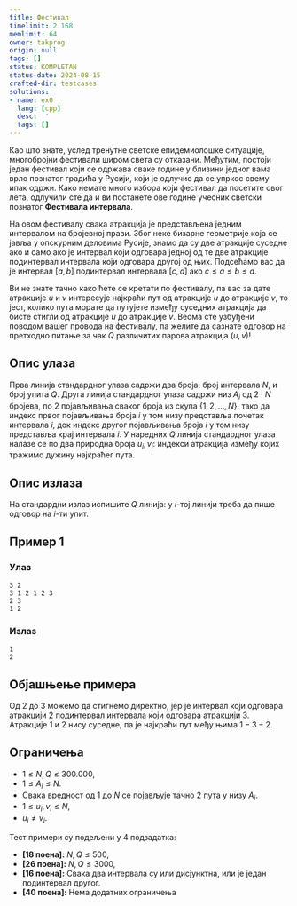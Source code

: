 ```yaml
---
title: Фестивал
timelimit: 2.168
memlimit: 64
owner: takprog
origin: null
tags: []
status: KOMPLETAN
status-date: 2024-08-15
crafted-dir: testcases
solutions:
- name: ex0
  lang: [cpp]
  desc: ''
  tags: []
---
```


Као што знате, услед тренутне светске епидемиолошке ситуације, многобројни фестивали широм света су отказани. Међутим, постоји један фестивал који се одржава сваке године у близини једног вама врло познатог градића у Русији, који је одлучио да се упркос свему ипак одржи. Како немате много избора који фестивал да посетите овог лета, одлучили сте да и ви постанете ове године учесник светски познатог **Фестивала интервала**.

На овом фестивалу свака атракција је представљена једним интервалом на бројевној прави. Због неке бизарне геометрије која се јавља у опскурним деловима Русије, знамо да су две атракције суседне ако и само ако је интервал који одговара једној од те две атракције подинтервал интервала који одговара другој од њих. Подсећамо вас да је интервал $[a,b]$ подинтервал интервала $[c,d]$ ако $c\leq a\leq b\leq d$.

Ви не знате тачно како ћете се кретати по фестивалу, па вас за дате атракције $u$ и $v$ интересује најкраћи пут од атракције $u$ до атракције $v$, то јест, колико пута морате да путујете између суседних атракција да бисте стигли од атракције $u$ до атракције $v$. Веома сте узбуђени поводом вашег провода на фестивалу, па желите да сазнате одговор на претходно питање за чак $Q$ различитих парова атракција $(u,v)$!

## Опис улаза

Прва линија стандардног улаза садржи два броја, број интервала $N$, и број упита $Q$.
Друга линија стандардног улаза садржи низ $A_i$ од $2\cdot N$ бројева, по $2$ појављивања сваког броја из скупа $\{1,2,\ldots,N\}$, тако да индекс првог појављивања броја $i$ у том низу представља почетак интервала $i$, док индекс другог појављивања броја $i$ у том низу представља крај интервала $i$.
У наредних $Q$ линија стандардног улаза налазе се по два природна броја $u_i,v_i$: индекси атракција између којих тражимо дужину најкраћег пута.

## Опис излаза

На стандардни излаз испишите $Q$ линија: у $i$-тој линији треба да пише одговор на $i$-ти упит.

## Пример 1

### Улаз

```
3 2
3 1 2 1 2 3
2 3
1 2
```

### Излаз

```
1
2
```
## Објашњење примера

Од $2$ до $3$ можемо да стигнемо директно, јер је интервал који одговара атракцији $2$ подинтервал интервала који одговара атракцији $3$. Атракције $1$ и $2$ нису суседне, па је најкраћи пут међу њима $1-3-2$.  

## Ограничења

-   $1 \leq N,Q \leq 300.000$,
-   $1 \leq A_i \leq N$.
-  Свака вредност од $1$ до $N$ се појављује тачно $2$ пута у низу $A_i$.
-   $1 \leq u_i,v_i \leq N$,
-   $u_i \neq v_i$.

Тест примери су подељени у 4 подзадатка:

-   **[18 поена]:** $N,Q\leq500$,
-   **[26 поена]:** $N,Q\leq3000$,
-   **[16 поена]:** Свака два интервала су или дисјунктна, или је један подинтервал другог.
-   **[40 поена]:** Нема додатних ограничења

